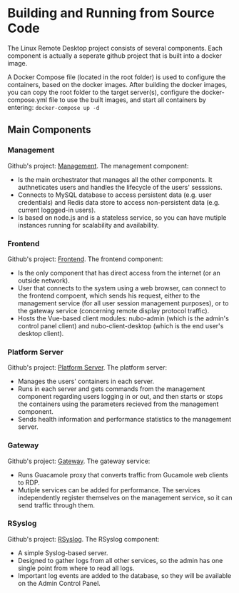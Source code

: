 # Building and Running from Source Code

The Linux Remote Desktop project consists of several components. Each component is actually a seperate github project that is built into a docker image.

A Docker Compose file (located in the root folder) is used to configure the containers, based on the docker images.
After building the docker images, you can copy the root folder to the target server(s), configure the docker-compose.yml file to use the built images, and start all containers by entering:
`docker-compose up -d`

## Main Components

### Management
Github's project: [Management](https://github.com/nubosoftware/nubomanagement).
The management component:
* Is the main orchestrator that manages all the other components. It authneticates users and handles the lifecycle of the users' sesssions.
* Connects to MySQL database to access persistent data (e.g. user credentials) and Redis data store to access non-persistent data (e.g. current loggged-in users).
* Is based on node.js and is a stateless service, so you can have mutiple instances running for scalability and availability.

### Frontend
Github's project: [Frontend](https://github.com/nubosoftware/frontend).
The frontend component:
* Is the only component that has direct access from the internet (or an outside network).
* User that connects to the system using a web browser, can connect to the frontend compoent, which sends his request, either to the management service (for all user session management purposes), or to the gateway service (concerning remote display protocol traffic).
* Hosts the Vue-based client modules: nubo-admin (which is the admin's control panel client) and nubo-client-desktop (which is the end user's desktop client).

### Platform Server
Github's project: [Platform Server](https://github.com/nubosoftware/platform_server).
The platform server:
* Manages the users' containers in each server.
* Runs in each server and gets commands from the management component regarding users logging in or out, and then starts or stops the containers using the parameters recieved from the management component.
* Sends health information and performance statistics to the management server.

### Gateway
Github's project: [Gateway](https://github.com/nubosoftware/gateway).
The gateway service:
* Runs Guacamole proxy that converts traffic from Gucamole web clients to RDP.
* Mutiple services can be added for performance. The services independently register themselves on the management service, so it can send traffic through them.

### RSyslog
Github's project: [RSyslog](https://github.com/nubosoftware/nubo-rsyslog).
The RSyslog component:
* A simple Syslog-based server.
* Designed to gather logs from all other services, so the admin has one single point from where to read all logs.
* Important log events are added to the database, so they will be available on the Admin Control Panel.

